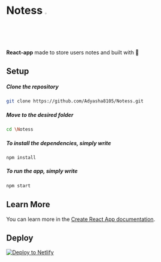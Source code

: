 # Notess <img width="2%" src="https://user-images.githubusercontent.com/54095539/105467974-626f4b00-5cbc-11eb-9cbf-34bb1a71d3e2.png">

<b>React-app</b> made to store users notes and built with 💜 

## Setup

  ##### Clone the repository
```bash
git clone https://github.com/Adyasha8105/Notess.git
```
  ##### Move to the desired folder
```bash
cd \Notess
```
  ##### To install the dependencies, simply write
```bash
npm install
```

  ##### To run the app, simply write
```bash
npm start
```

## Learn More

You can learn more in the [Create React App documentation](https://facebook.github.io/create-react-app/docs/getting-started).

## Deploy

[![Deploy to Netlify](https://www.netlify.com/img/deploy/button.svg)](https://notess8.netlify.app/)